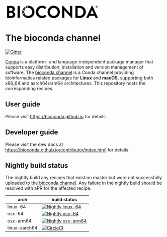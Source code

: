 ![](https://raw.githubusercontent.com/bioconda/bioconda-recipes/master/logo/bioconda_monochrome_small.png
 "Bioconda")

# The bioconda channel

[![Gitter](https://badges.gitter.im/bioconda/bioconda-recipes.svg)](https://gitter.im/bioconda/Lobby?utm_source=badge&utm_medium=badge&utm_campaign=pr-badge)

[Conda](http://anaconda.org) is a platform- and language-independent package
manager that supports easy distribution, installation and version management of
software. The [bioconda channel](https://anaconda.org/bioconda) is a Conda
channel providing bioinformatics related packages for **Linux** and **macOS**, 
supporting both x86_64 and aarch64/arm64 architectures.
This repository hosts the corresponding recipes.

## User guide

Please visit https://bioconda.github.io for details. 

## Developer guide

Please visit the new docs at https://bioconda.github.io/contributor/index.html for details.

## Nightly build status
The nightly build any recipes that exist on master but were not successfully uploaded to the [bioconda channel](https://anaconda.org/bioconda). Any failure in the nightly build should be resolved with aPR for the affected recipe.

| arch | build status |
|------|--------------|
| linux-64 | [![Nightly linux-64](https://dev.azure.com/bioconda/bioconda-recipes/_apis/build/status/Nightly%20uploader?branchName=master&jobName=build_and_push_linux&label=Nightly%20linux-64)](https://dev.azure.com/bioconda/bioconda-recipes/_build/latest?definitionId=4) |
| osx-64 | [![Nightly osx-64](https://dev.azure.com/bioconda/bioconda-recipes/_apis/build/status/Nightly%20uploader?branchName=master&jobName=build_and_push_osx&label=Nightly%20osx-64)](https://dev.azure.com/bioconda/bioconda-recipes/_build/latest?definitionId=4) |
| osx-arm64 | [![Nightly osx-arm64](https://github.com/bioconda/bioconda-recipes/actions/workflows/nightly.yml/badge.svg)](https://github.com/bioconda/bioconda-recipes/actions/workflows/nightly.yml) |
| linux-aarch64 |[![CircleCI](https://dl.circleci.com/insights-snapshot/gh/bioconda/bioconda-recipes/master/Nightly%20(ARM)/badge.svg?window=24h)](https://app.circleci.com/insights/github/bioconda/bioconda-recipes/workflows/Nightly%20(ARM)/overview?branch=master&reporting-window=last-24-hours) |

